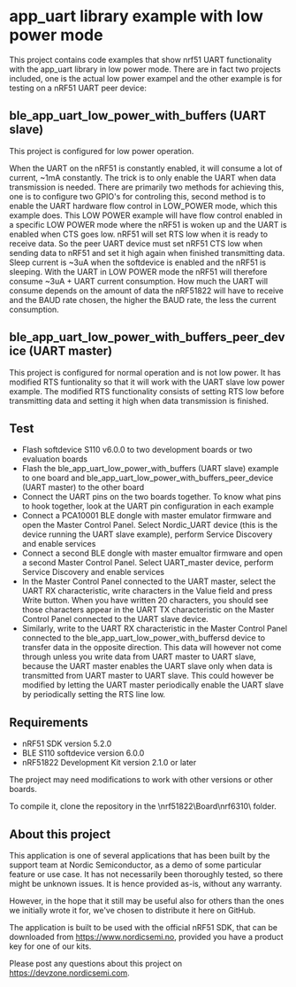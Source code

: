 app_uart library example with low power mode
==================

This project contains code examples that show nrf51 UART functionality with the app_uart library in low power mode.
There are in fact two projects included, one is the actual low power exampel and the other example is for testing on a nRF51 UART peer device:

ble_app_uart_low_power_with_buffers (UART slave)
------------
This project is configured for low power operation.
 
When the UART on the nRF51 is constantly enabled, it will consume a lot of current, ~1mA constantly. The trick is to only enable the UART when data transmission is needed. There are primarily two methods for achieving this, one is to configure two GPIO's for controling this, second method is to enable the UART hardware flow control in LOW_POWER mode, which this example does.
This LOW POWER example will have flow control enabled in a specific LOW POWER mode where the nRF51 is woken up and the UART is enabled when CTS goes low. nRF51 will set RTS low when it is ready to receive data. So the peer UART device must set nRF51 CTS low when sending data to nRF51 and set it high again when finished transmitting data. 
Sleep current is ~3uA when the softdevice is enabled and the nRF51 is sleeping. With the UART in LOW POWER mode the nRF51 will therefore consume ~3uA + UART current consumption. How much the UART will consume depends on the amount of data the nRF51822 will have to receive and the BAUD rate chosen, the higher the BAUD rate, the less the current consumption. 

ble_app_uart_low_power_with_buffers_peer_device (UART master)
------------
This project is configured for normal operation and is not low power. It has modified RTS funtionality so that it will work with the UART slave low power example. The modified RTS functionality consists of setting RTS low before transmitting data and setting it high when data transmission is finished.

Test
------------
- Flash softdevice S110 v6.0.0 to two development boards or two evaluation boards
- Flash the ble_app_uart_low_power_with_buffers (UART slave) example to one board and ble_app_uart_low_power_with_buffers_peer_device (UART master) to the other board
- Connect the UART pins on the two boards together. To know what pins to hook together, look at the UART pin configuration in each example
- Connect a PCA10001 BLE dongle with master emulator firmware and open the Master Control Panel. Select Nordic_UART device (this is the device running the UART slave example), perform Service Discovery and enable services
- Connect a second BLE dongle with master emualtor firmware and open a second Master Control Panel. Select UART_master device, perform Service Discovery and enable services
- In the Master Control Panel connected to the UART master, select the UART RX characteristic, write characters in the Value field and press Write button. When you have written 20 characters, you should see those characters appear in the UART TX characteristic on the Master Control Panel connected to the UART slave device.
- Similarly, write to the UART RX characteristic in the Master Control Panel connected to the ble_app_uart_low_power_with_buffersd device to transfer data in the opposite direction. This data will however not come through unless you write data from UART master to UART slave, because the UART master enables the UART slave only when data is transmitted from UART master to UART slave. This could however be modified by letting the UART master periodically enable the UART slave by periodically setting the RTS line low. 
 
Requirements
------------
- nRF51 SDK version 5.2.0
- BLE S110 softdevice version 6.0.0
- nRF51822 Development Kit version 2.1.0 or later

The project may need modifications to work with other versions or other boards. 

To compile it, clone the repository in the \nrf51822\Board\nrf6310\ folder.

About this project
------------------
This application is one of several applications that has been built by the support team at Nordic Semiconductor, as a demo of some particular feature or use case. It has not necessarily been thoroughly tested, so there might be unknown issues. It is hence provided as-is, without any warranty. 

However, in the hope that it still may be useful also for others than the ones we initially wrote it for, we've chosen to distribute it here on GitHub. 

The application is built to be used with the official nRF51 SDK, that can be downloaded from https://www.nordicsemi.no, provided you have a product key for one of our kits.

Please post any questions about this project on https://devzone.nordicsemi.com.
